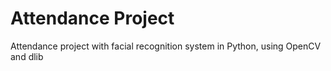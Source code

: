 # Attendance Project
Attendance project with facial recognition system in Python, using OpenCV and dlib
